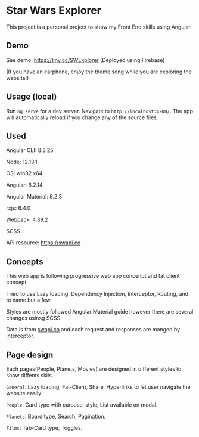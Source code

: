 # Star Wars Explorer

This project is a personal project to show my Front End skills using Angular.

## Demo

See demo: https://tiny.cc/SWExplorer (Deployed using Firebase)

(If you have an earphone, enjoy the theme song while you are exploring the website!)

## Usage (local)

Run `ng serve` for a dev server. Navigate to `http://localhost:4200/`. The app will automatically reload if you change any of the source files.

## Used
Angular CLI: 8.3.25

Node: 12.13.1

OS: win32 x64

Angular: 8.2.14

Angular Material: 8.2.3

rxjs: 6.4.0

Webpack: 4.39.2

SCSS

API resource: https://swapi.co

## Concepts

This web app is following progressive web app concenpt and fat client concept.

Tried to use Lazy loading, Dependency Injection, Interceptor, Routing, and to name but a few.

Styles are mostly followed Angular Material guide however there are several changes usinsg SCSS.

Data is from [swapi.co](https://swapi.co) and each request and responses are manged by interceptor.


## Page design

Each pages(People, Planets, Movies) are designed in different styles to show diffents skils.

`General`: Lazy loading, Fat-Client, Share, Hyperlinks to let user navigate the website easily.

`People`: Card type with carousel style, List available on modal.

`Planets`: Board type, Search, Pagination.

`Films`: Tab-Card type, Toggles.
